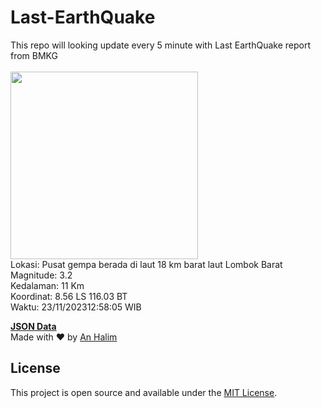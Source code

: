 # Last-EarthQuake
This repo will looking update every 5 minute with Last EarthQuake report from BMKG
<br>
<br>
<img src="https://static.bmkg.go.id/20231123125805.mmi.jpg" width="300"/>
<br>
Lokasi: Pusat gempa berada di laut 18 km barat laut Lombok Barat <br>
Magnitude: 3.2 <br>
Kedalaman: 11 Km <br>
Koordinat: 8.56 LS 116.03 BT <br>
Waktu: 23/11/202312:58:05 WIB <br>

<a href="./data/data.json">**JSON Data**</a>
<br>
Made with ❤️ by <a href="https://github.com/an-halim">An Halim</a>
## License

This project is open source and available under the [MIT License](LICENSE).
